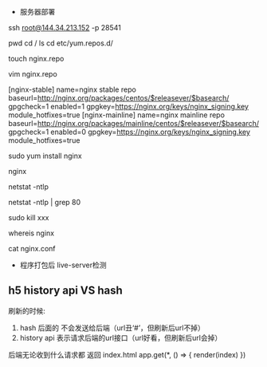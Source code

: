 - 服务器部署
<!-- 连接 -->
ssh root@144.34.213.152 -p 28541

pwd
cd /
ls
cd etc/yum.repos.d/

touch nginx.repo

<!-- 进入修改模式 -->
vim nginx.repo

[nginx-stable]
name=nginx stable repo
baseurl=http://nginx.org/packages/centos/$releasever/$basearch/
gpgcheck=1
enabled=1
gpgkey=https://nginx.org/keys/nginx_signing.key
module_hotfixes=true
[nginx-mainline]
name=nginx mainline repo
baseurl=http://nginx.org/packages/mainline/centos/$releasever/$basearch/
gpgcheck=1
enabled=0
gpgkey=https://nginx.org/keys/nginx_signing.key
module_hotfixes=true

<!-- 安装ngnix -->
sudo yum install nginx

<!-- 启动nginx -->
nginx

<!-- 查看网络状态 -->
netstat -ntlp

<!-- 管道符，过滤 含有 80 -->
netstat -ntlp | grep 80

<!-- 杀掉进程 -->
sudo kill xxx

<!-- 查找ngnix文件 -->
whereis nginx

<!-- 查看nginx配置 -->
cat nginx.conf


- 程序打包后 live-server检测
## h5 history api VS hash
刷新的时候:
1. hash 后面的 不会发送给后端（url丑‘#’，但刷新后url不掉）
2. history api 表示请求后端的url接口（url好看，但刷新后url会掉）

后端无论收到什么请求都 返回 index.html
app.get(*, () => {
  render(index)
})

<script src="/static/a.js" />
publicPath /   改为->   ./
html: index.html static/
后续
ip/static/a.js
没有拦截到
location / {
  root /usr/share/nginx/html
}